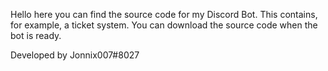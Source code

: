 Hello here you can find the source code for my Discord Bot.
This contains, for example, a ticket system.
You can download the source code when the bot is ready.

Developed by Jonnix007#8027

